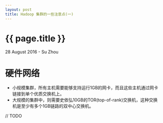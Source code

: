 ```yaml
---
layout: post
title: Hadoop 集群的一些注意点(一)
---
```


 {{ page.title }}
================

<p class="meta">28 August 2016 - Su Zhou</p>

# 硬件网络
- 小规模集群，所有主机需要能够支持运行1GB的网卡，而且这些主机通过网卡链接到单个优质交换机上。
- 大规模的集群中，则需要史依弘10GB的TOR(top-of-rank)交换机，这种交换机是至少有多个1GB链路的双中心交换机。

// TODO

